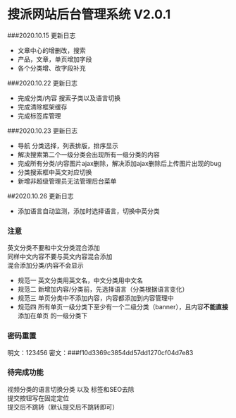 搜派网站后台管理系统 V2.0.1
===============
###2020.10.15 更新日志
* 文章中心的增删改，搜索
* 产品，文章，单页增加字段
* 各个分类增、改字段补充

###2020.10.22 更新日志
* 完成分类/内容 搜索子类以及语言切换
* 完成清除框架缓存
* 完成标签库管理

###2020.10.23 更新日志
* 导航 分类选择，列表排版，排序显示
* 解决搜索第二个一级分类会出现所有一级分类的内容
* 完成所有分类/内容图片ajax删除，解决添加ajax删除后上传图片出现的bug
* 分类搜索框中英文对应切换
* 新增非超级管理员无法管理后台菜单

##2020.10.26 更新日志
* 添加语言自动监测，添加时选择语言，切换中英分类

### 注意
英文分类不要和中文分类混合添加    
同样中文内容不要与英文内容混合添加    
混合添加分类/内容不会显示
* 规范一 英文分类用英文名，中文分类用中文名
* 规范二 新增加内容/分类前，先选择语言（分类根据语言变化） 
* 规范三 单页分类中不添加内容，内容都添加到内容管理中
* 规范四 所有单页一级分类下至少有一个二级分类（banner），且内容**不能直接**添加在单页 的一级分类下

### 密码重置
明文：123456
密文：###f10d3369c3854dd57dd1270cf04d7e83

### 待完成功能
视频分类的语言切换分类 以及 标签和SEO去除      
提交按钮写在固定定位     
提交后不跳转（默认提交后不跳转即可）

